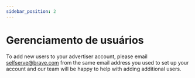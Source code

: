 ```yaml
---
sidebar_position: 2
---
```


# Gerenciamento de usuários

To add new users to your advertiser account, please email [selfserve@brave.com](mailto:selfserve@brave.com) from the same email address you used to set up your account and our team will be happy to help with adding additional users.
